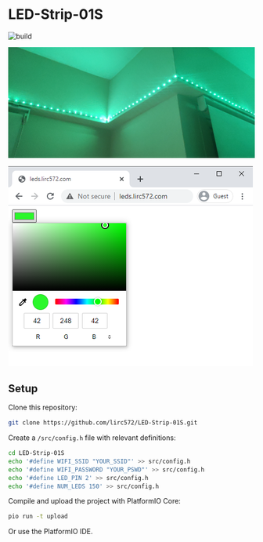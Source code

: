 # LED-Strip-01S

![build](https://github.com/lirc572/LED-Strip-01S/workflows/PlatformIO%20CI/badge.svg)

![demo](res/demo.jpg)

![demo](res/webpage.png)

## Setup

Clone this repository:

```bash
git clone https://github.com/lirc572/LED-Strip-01S.git
```

Create a `/src/config.h` file with relevant definitions:

```bash
cd LED-Strip-01S
echo '#define WIFI_SSID "YOUR_SSID"' >> src/config.h
echo '#define WIFI_PASSWORD "YOUR_PSWD"' >> src/config.h
echo '#define LED_PIN 2' >> src/config.h
echo '#define NUM_LEDS 150' >> src/config.h
```

Compile and upload the project with PlatformIO Core:

```bash
pio run -t upload
```

Or use the PlatformIO IDE.
